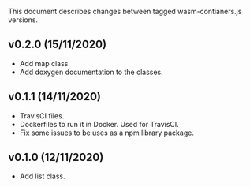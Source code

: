 This document describes changes between tagged wasm-contianers.js versions.

v0.2.0 (15/11/2020)
-------------------
- Add map class.
- Add doxygen documentation to the classes.

v0.1.1 (14/11/2020)
-------------------
- TravisCI files.
- Dockerfiles to run it in Docker. Used for TravisCI.
- Fix some issues to be uses as a npm library package.

v0.1.0 (12/11/2020)
-------------------
- Add list class.